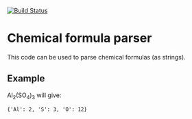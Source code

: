 [![Build Status](https://travis-ci.com/SebastienEveno/molecule-parser.svg?branch=master)](https://travis-ci.com/SebastienEveno/molecule-parser)

# Chemical formula parser
This code can be used to parse chemical formulas (as strings).

## Example
Al<sub>2</sub>(SO<sub>4</sub>)<sub>3</sub> will give:
```
{'Al': 2, 'S': 3, 'O': 12}
```